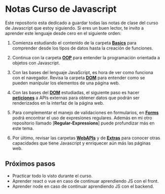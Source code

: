 # Notas Curso de Javascript

Este repositorio esta dedicado a guardar todas las notas de clase del curso de Javascript que estoy siguiendo. Si eres un buen lector, te invito a aprender este lenguaje desde cero en el siguiente orden:

1. Comienza estudiando el contenido de la carpeta [**Basics**](./Basics) para comprender desde los tipos de datos hasta la creación de funciones.

2. Continua con la carpeta [**OOP**](./OOP) para entender la programación orientada a objetos con Javascript.

3. Con las bases del lenguaje JavaScript, es hora de ver como funciona con el navegador. Revisa la carpeta [**DOM**](./DOM) para entender como se pueden manipular los elementos de una página web.

4. Con las bases del [**DOM**](./DOM) estudiadas, el siguiente paso es hacer [**peticiones**](./Peticiones) a APIs externas para obtener datos que podrán ser renderizados en la interfaz de la página web.

5. Para complementar el manejo de validaciones en formularios, en [**Forms**](./Forms/) podrá encontrar el uso de expresiones regulares. Además en mi otro repositorio llamado [**Regular-Expressions**] puede profundizar más en este tema.

6. Por último, revisar las carpetas [**WebAPIs**](./WebAPIs/) y de [**Extras**](./Extras/) para conocer otras capacidades que tiene Javascript y enriquecer aún más las páginas web.

## Próximos pasos

- Practicar todo lo visto durante el curso.
- Aprender react o vue en caso de continuar aprendiendo JS con el front.
- Aprender node en caso de continuar aprendiendo JS con el backend.